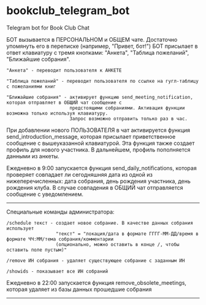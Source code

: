 # bookclub_telegram_bot
Telegram bot for Book Club Chat

БОТ вызывается в ПЕРСОНАЛЬНОМ и ОБЩЕМ чате. Достаточно упомянуть его в переписке (например, "Привет, бот!")
БОТ присылает в ответ клавиатуру с тремя кнопками: "Анкета", "Таблица пожеланий", "Ближайшие собрания".

    "Анкета" - переводит пользователя к АНКЕТЕ

    "Таблица пожеланий" - переводит пользователя по ссылке на гугл-таблицу с пожеланиями книг

    "Ближайшие собрания" - активирует функцию send_meeting_notification, которая отправляет в ОБЩИЙ чат сообщение с
                           предстоящими собраниями. Активация функции возможна только используя клавиатуру.
                           Запрос возможно отправить только раз в час.

При добавлении нового ПОЛЬЗОВАТЕЛЯ в чат активируется функция send_introduction_message, которая присылает приветственное
сообщение с вышеуказанной клавиатурой. Эта функция также создает профиль для нового участника. В дальнейшем, профиль
пополняется данными из анкеты.

Ежедневно в 9:00 запускается функция send_daily_notifications, которая проверяет совпадает ли сегодняшняя дата из одной
из нижеперечисленных: дата собрания, день рождения участника, день рождения клуба. В случае совпадения в ОБЩИЙ чат
отправляется сообщение с уведомлением.

*** *** ***

Специальные команды администратора:

    /schedule текст - создает новое собрание. В качестве данных собрания использует
                      "текст" = "локация/дата в формате ГГГГ-ММ-ДД/время в формате ЧЧ:ММ/тема собрания/комментарии
                      (опционально, можно оставить в конце /, чтобы оставить поле пустым)"

    /remove ИН собрания - удаляет существующее собрание с заданным ИН

    /showids - показывает все ИН собраний

Ежедневно в 22:00 запускается функция remove_obsolete_meetings, которая удаляет из базы данных прошедшие собрания

*** *** ***
